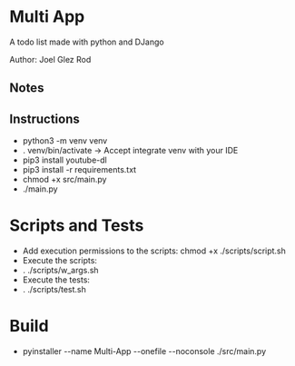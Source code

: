 # Multi App
A todo list made with python and DJango

Author: Joel Glez Rod

## Notes


## Instructions
* python3 -m venv venv
* . venv/bin/activate -> Accept integrate venv with your IDE
* pip3 install youtube-dl
* pip3 install -r requirements.txt
* chmod +x src/main.py
* ./main.py

# Scripts and Tests
* Add execution permissions to the scripts: chmod +x ./scripts/script.sh
* Execute the scripts:
* . ./scripts/w_args.sh
* Execute the tests:
* . ./scripts/test.sh

# Build
* pyinstaller --name Multi-App --onefile --noconsole ./src/main.py